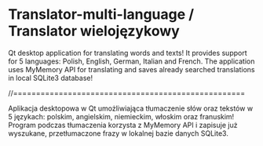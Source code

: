 # Translator-multi-language / Translator wielojęzykowy

Qt desktop application for translating words and texts! It provides support for 5 languages: Polish, English, German, Italian and French.
The application uses MyMemory API for translating and saves already searched translations in local SQLite3 database!

//===================================================

Aplikacja desktopowa w Qt umożliwiająca tłumaczenie słów oraz tekstów w 5 językach: polskim, angielskim, niemieckim, włoskim oraz franuskim!
Program podczas tłumaczenia korzysta z MyMemory API i zapisuje już wyszukane, przetłumaczone frazy w lokalnej bazie danych SQLite3.
